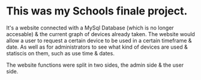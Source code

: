 # This was my Schools finale project.  
It's a website connected with a MySql Database (which is no longer accesable) & the current graph of devices already taken.
The website would allow a user to request a certain device to be used in a certain timeframe & date. As well as for administrators to see what kind of devices are used & statiscis on them, such as use time & dates.

The website functions were split in two sides, the admin side & the user side.
